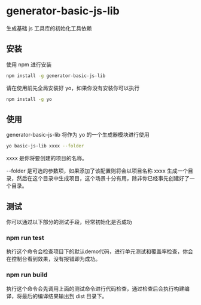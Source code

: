 # generator-basic-js-lib

生成基础 js 工具库的初始化工具依赖

## 安装

使用 npm 进行安装

```bash
npm install -g generator-basic-js-lib
```

请在使用前先全局安装好 yo，如果你没有安装你可以执行

```bash
npm install -g yo
```

## 使用

generator-basic-js-lib 将作为 yo 的一个生成器模块进行使用

```bash
yo basic-js-lib xxxx --folder
```

xxxx 是你将要创建的项目的名称。

--folder 是可选的参数项，如果添加了该配置则将会以项目名称 xxxx 生成一个目录，然后在这个目录中生成项目，这个场景十分有用，除非你已经事先创建好了一个目录。

## 测试

你可以通过以下部分的测试手段，经常初始化是否成功

### npm run test

执行这个命令会检查项目下的默认demo代码，进行单元测试和覆盖率检查，你会在控制台看到效果，没有报错即为成功。

### npm run build

执行这个命令会先调用上面的测试命令进行代码检查，通过检查后会执行构建编译，将最后的编译结果输出到 dist 目录下。
